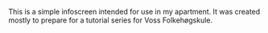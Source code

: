 This is a simple infoscreen intended for use in my apartment. It was created mostly to prepare for a tutorial series for Voss Folkehøgskule. 